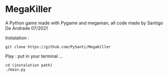 # MegaKiller
A Python game made with Pygame and megaman, all code made by Santigo De Andrade 07/2021


Instalation : 
    
    git clone https://github.com/PySanti/MegaKiller

Play : put in your terminal ...
    
    cd (instalation path)
    ./main.py
